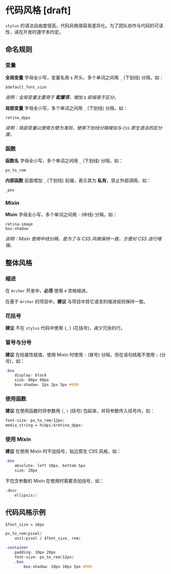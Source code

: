 # 代码风格 [draft]

`stylus` 的语法自由度很高，代码风格很容易差异化。为了团队协作与代码的可读性，请在开发时遵守本约定。

## 命名规则

### 变量

**全局变量** 字母全小写，变量名用 `$` 开头，多个单词之间用 `_` (下划线) 分隔，如：

    $default_font_size

_说明：全局变量主要用于 **配置项**，增加 `$` 前缀易于区分。_

**局部变量** 字母全小写，多个单词之间用 `_` (下划线) 分隔，如：

    retina_dppx

_说明：局部变量以使用方便为准则，使用下划线分隔增加与 `CSS` 原生语法的区分度。_

### 函数

**函数名** 字母全小写，多个单词之间用 `_` (下划线) 分隔，如：

    px_to_rem

**内部函数** 前面增加 `_` (下划线) 前缀，表示其为 **私有**，禁止外部调用，如：

    _pos

### Mixin

**Mixin** 字母全小写，多个单词之间用 `-` (中线) 分隔，如：

    retina-image
    box-shadow

_说明：Mixin 使用中线分隔，是为了与 CSS 风格保持一致，方便对 CSS 进行增强。_

## 整体风格

### 缩进

在 `Archer` 开发中，**必须** 使用 `4` 空格缩进。

在基于 `Archer` 的项目中，**建议** 与项目中其它语言的缩进规则保持一致。

### 花括号

**建议** 不在 `stylus` 代码中使用 `{`, `}` (花括号)，减少冗余的行。

### 冒号与分号

**建议** 在给属性赋值、使用 Mixin 时使用 `:` (冒号) 分隔，但在语句结尾不使用 `;` (分号)，如：

```css
.box
    display: block
    size: 80px 60px
    box-shadow: 2px 2px 5px #999
```

### 使用函数

**建议** 在使用函数时将参数用 `(`, `)` (括号) 包起来，并将参数传入括号内，如：

```css
font-size: px_to_rem(12px)
media_string = hidpi($retina_dppx)
```

### 使用 Mixin

**建议** 在使用 Mixin 时不加括号，贴近原生 CSS 风格，如：

```css
.box
    absolute: left 10px, bottom 5px
    size: 20px
```

不包含参数的 Mixin 在使用时需要添加括号，如：

```css
.desc
    ellipsis()
```

## 代码风格示例

```css
$font_size = 16px

px_to_rem(pixel)
    unit(pixel / $font_size, rem)

.container
    padding: 10px 20px
    font-size: px_to_rem(12px)
    .box
        box-shadow: 10px 10px 5px #999
```